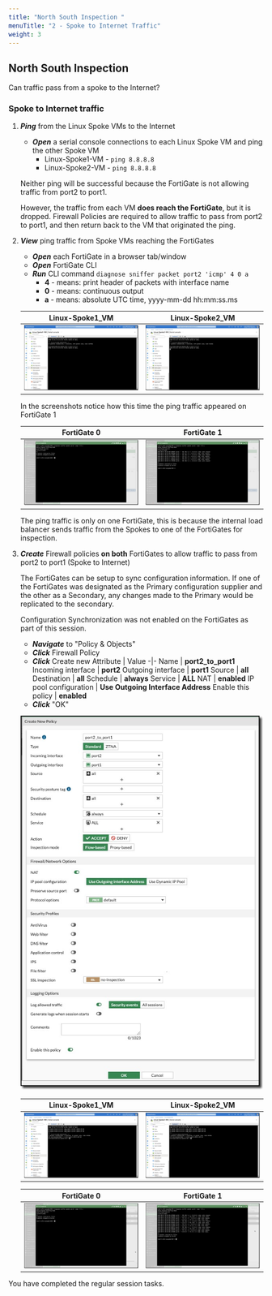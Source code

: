 ```yaml
---
title: "North South Inspection "
menuTitle: "2 - Spoke to Internet Traffic"
weight: 3
---
```


## North South Inspection

Can traffic pass from a spoke to the Internet?

### Spoke to Internet traffic

1. ***Ping*** from the Linux Spoke VMs to the Internet

    - ***Open*** a serial console connections to each Linux Spoke VM and ping the other Spoke VM
        - Linux-Spoke1-VM - `ping 8.8.8.8`
        - Linux-Spoke2-VM - `ping 8.8.8.8`

    Neither ping will be successful because the FortiGate is not allowing traffic from port2 to port1.

    However, the traffic from each VM **does reach the FortiGate**, but it is dropped. Firewall Policies are required to allow traffic to pass from port2 to port1, and then return back to the VM that originated the ping.

1. ***View*** ping traffic from Spoke VMs reaching the FortiGates

    - ***Open*** each FortiGate in a browser tab/window
    - ***Open*** FortiGate CLI
    - ***Run*** CLI command `diagnose sniffer packet port2 'icmp' 4 0 a`
      - **4** - means: print header of packets with interface name
      - **0** - means: continuous output
      - **a** - means: absolute UTC time, yyyy-mm-dd hh:mm:ss.ms

    Linux-Spoke1_VM | Linux-Spoke2_VM
    :-:|:-:
    ![northsouthping1](../images/northsouthping1.jpg) | ![northsouthping2](../images/northsouthping2.jpg)

    In the screenshots notice how this time the ping traffic appeared on FortiGate 1

    FortiGate 0 | FortiGate 1
    :-:|:-:
    ![fgtpingdiag5](../images/fgtpingdiag5.jpg) | ![fgtpingdiag6](../images/fgtpingdiag6.jpg)

    The ping traffic is only on one FortiGate, this is because the internal load balancer sends traffic from the Spokes to one of the FortiGates for inspection.

1. ***Create*** Firewall policies **on both** FortiGates to allow traffic to pass from port2 to port1 (Spoke to Internet)

    The FortiGates can be setup to sync configuration information. If one of the FortiGates was designated as the Primary configuration supplier and the other as a Secondary, any changes made to the Primary would be replicated to the secondary.

    Configuration Synchronization was not enabled on the FortiGates as part of this session.

    - ***Navigate*** to "Policy & Objects"
    - ***Click*** Firewall Policy
    - ***Click*** Create new
        Attribute | Value
        -|-
        Name | **port2_to_port1**
        Incoming interface | **port2**
        Outgoing interface | **port1**
        Source | **all**
        Destination | **all**
        Schedule | **always**
        Service | **ALL**
        NAT | **enabled**
        IP pool configuration | **Use Outgoing Interface Address**
        Enable this policy | **enabled**
    - ***Click*** "OK"

    ![firewall2](../images/firewall2.jpg)

    Linux-Spoke1_VM | Linux-Spoke2_VM
    :-:|:-:
    ![northsouthping3](../images/northsouthping3.jpg) | ![northsouthping4](../images/northsouthping4.jpg)

    FortiGate 0 | FortiGate 1
    :-:|:-:
    ![fgtpingdiag7](../images/fgtpingdiag7.jpg) | ![fgtpingdiag8](../images/fgtpingdiag8.jpg)

You have completed the regular session tasks.
